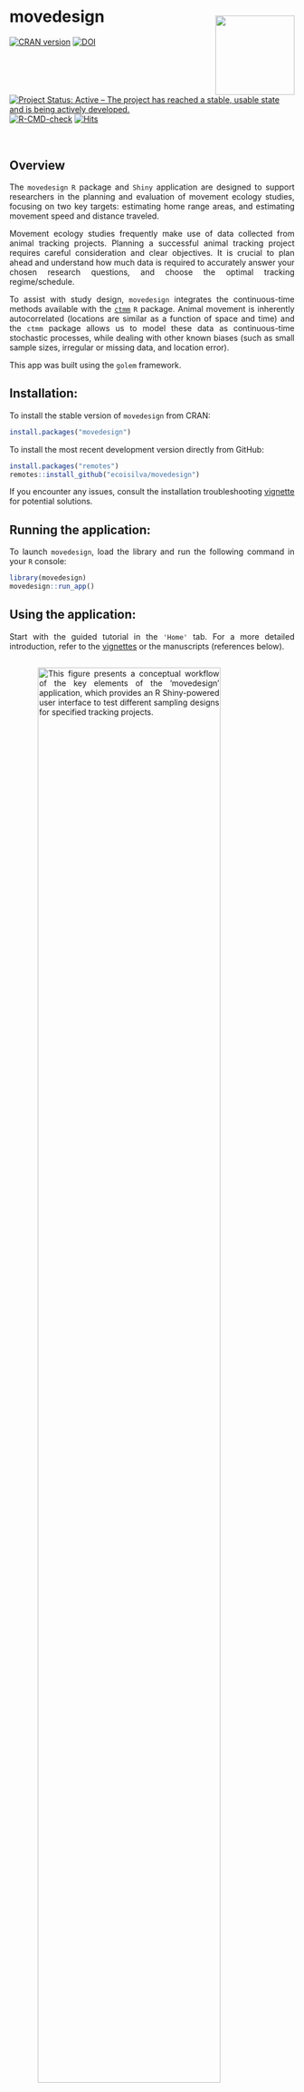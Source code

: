 
<!-- README.md is generated from README.Rmd. Please edit that file -->

# movedesign <a href="https://ecoisilva.github.io/movedesign/"><img src="https://raw.githubusercontent.com/ecoisilva/movedesign/main/inst/app/www/logo.png" style="padding: 15px 0px 0px 0px;" align="right" height="140"/></a>

<!-- badges: start -->

[![CRAN
version](https://img.shields.io/cran/v/movedesign?color=%23009da0&label=CRAN%20version)](https://CRAN.R-project.org/package=movedesign)
[![DOI](https://img.shields.io/badge/DOI-10.5281%2Fzenodo.7963190-green?color=%23009da0)](https://doi.org/10.5281/zenodo.7963190)
<br> [![Project Status: Active – The project has reached a stable,
usable state and is being actively
developed.](https://www.repostatus.org/badges/latest/active.svg)](https://www.repostatus.org/#active)
[![R-CMD-check](https://github.com/ecoisilva/movedesign/actions/workflows/R-CMD-check.yaml/badge.svg)](https://github.com/ecoisilva/movedesign/actions/workflows/R-CMD-check.yaml)
[![Hits](https://hits.sh/github.com/ecoisilva/hits.svg)](https://hits.sh/github.com/ecoisilva/movedesign/)
<br>
<!-- [![Github last commit date](https://img.shields.io/github/last-commit/ecoisilva/movedesign.svg?label=Updated&logo=github&cacheSeconds=600)](https://github.com/ecoisilva/movedesign/commits) -->
<!-- [![CRAN_Status_Badge](https://www.r-pkg.org/badges/version/movedesign)](https://cran.r-project.org/package=movedesign) -->

<!-- badges: end -->

<br>

## Overview

<div style="text-align: justify">

The `movedesign` `R` package and `Shiny` application are designed to
support researchers in the planning and evaluation of movement ecology
studies, focusing on two key targets: estimating home range areas, and
estimating movement speed and distance traveled.

Movement ecology studies frequently make use of data collected from
animal tracking projects. Planning a successful animal tracking project
requires careful consideration and clear objectives. It is crucial to
plan ahead and understand how much data is required to accurately answer
your chosen research questions, and choose the optimal tracking
regime/schedule.

To assist with study design, `movedesign` integrates the continuous-time
methods available with the
[`ctmm`](https://ctmm-initiative.github.io/ctmm/) `R` package. Animal
movement is inherently autocorrelated (locations are similar as a
function of space and time) and the `ctmm` package allows us to model
these data as continuous-time stochastic processes, while dealing with
other known biases (such as small sample sizes, irregular or missing
data, and location error).

This app was built using the `golem` framework.

## Installation:

To install the stable version of `movedesign` from CRAN:

``` r
install.packages("movedesign")
```

To install the most recent development version directly from GitHub:

``` r
install.packages("remotes")
remotes::install_github("ecoisilva/movedesign")
```

If you encounter any issues, consult the installation troubleshooting
[vignette](https://ecoisilva.github.io/movedesign/articles/installation.html)
for potential solutions.

## Running the application:

To launch `movedesign`, load the library and run the following command
in your `R` console:

``` r
library(movedesign)
movedesign::run_app()
```

## Using the application:

Start with the guided tutorial in the `'Home'` tab. For a more detailed
introduction, refer to the
[vignettes](https://ecoisilva.github.io/movedesign/articles/movedesign.html)
or the manuscripts (references below).

<img src="https://raw.githubusercontent.com/ecoisilva/movedesign/main/inst/app/www/app_overview.png"
     alt="This figure presents a conceptual workflow of the key elements of the ‘movedesign’ application, which provides an R Shiny-powered user interface to test different sampling designs for specified tracking projects." 
     style="padding: 15px 0px 5px 0px; max-width: 550px; width: 80%; display: block; margin: 0 auto;"/>

## Getting help:

If you encounter a bug, please [submit an
issue](https://github.com/ecoisilva/movedesign/issues). For more general
questions and suggestions, contact [Inês
Silva](mailto:i.simoes-silva@hzdr.de?subject=%5Bmovedesign%5D).

## Citation:

To cite `movedesign`, use the following:

``` r
citation("movedesign")
```

> Silva, I., Fleming, C. H., Noonan, M. J., Fagan, W. F., & Calabrese,
> J. M. (2023). movedesign: Shiny R app to evaluate sampling design for
> animal movement studies. Methods in Ecology and Evolution, 14(9),
> 2216–2225. DOI: 10.1111/2041-210X.14153

</div>
